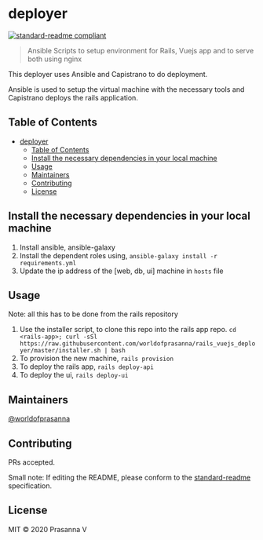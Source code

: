 # deployer

[![standard-readme compliant](https://img.shields.io/badge/standard--readme-OK-green.svg?style=flat-square)](https://github.com/RichardLitt/standard-readme)

> Ansible Scripts to setup environment for Rails, Vuejs app and to serve both using nginx

This deployer uses Ansible and Capistrano to do deployment.

Ansible is used to setup the virtual machine with the necessary tools and Capistrano deploys the rails application.

## Table of Contents

- [deployer](#deployer)
  - [Table of Contents](#table-of-contents)
  - [Install the necessary dependencies in your local machine](#install-the-necessary-dependencies-in-your-local-machine)
  - [Usage](#usage)
  - [Maintainers](#maintainers)
  - [Contributing](#contributing)
  - [License](#license)

## Install the necessary dependencies in your local machine

1. Install ansible, ansible-galaxy
2. Install the dependent roles using,
`ansible-galaxy install -r requirements.yml`
3. Update the ip address of the [web, db, ui] machine in `hosts` file

## Usage
Note: all this has to be done from the rails repository

1. Use the installer script, to clone this repo into the rails app repo.
`cd <rails-app>; curl -sSl https://raw.githubusercontent.com/worldofprasanna/rails_vuejs_deployer/master/installer.sh | bash`
2. To provision the new machine,
`rails provision`
3. To deploy the rails app,
`rails deploy-api`
4. To deploy the ui,
`rails deploy-ui`

## Maintainers

[@worldofprasanna](https://github.com/worldofprasanna)

## Contributing

PRs accepted.

Small note: If editing the README, please conform to the [standard-readme](https://github.com/RichardLitt/standard-readme) specification.

## License

MIT © 2020 Prasanna V
